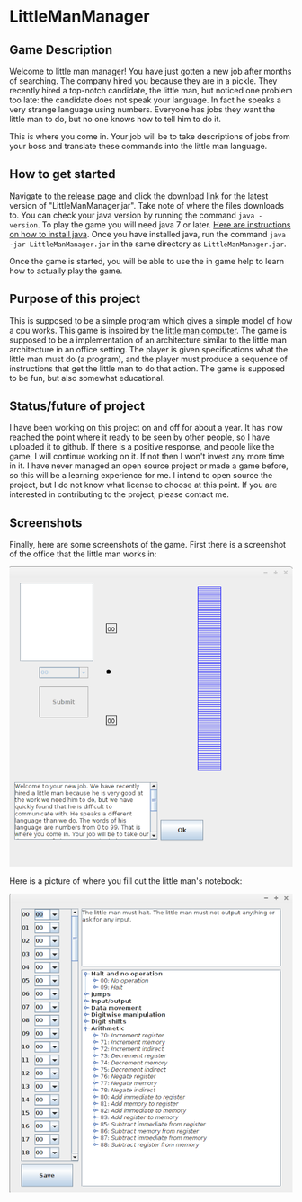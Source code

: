 LittleManManager
================

Game Description
-----------

Welcome to little man manager! You have just gotten a new job after months of searching. The company hired you because they are in a pickle. They recently hired a top-notch candidate, the little man, but noticed one problem too late: the candidate does not speak your language. In fact he speaks a very strange language using numbers. Everyone has jobs they want the little man to do, but no one knows how to tell him to do it.

This is where you come in. Your job will be to take descriptions of jobs from your boss and translate these commands into the little man language.

How to get started
----
Navigate to [the release page](https://github.com/BrianMoths/LittleManManager/releases/) and click the download link for the latest version of "LittleManManager.jar". Take note of where the files downloads to. You can check your java version by running the command `java -version`. To play the game you will need java 7 or later. [Here are instructions on how to install java](http://www.java.com/en/download/help/download_options.xml). Once you have installed java, run the command `java -jar LittleManManager.jar` in the same directory as `LittleManManager.jar`.

Once the game is started, you will be able to use the in game help to learn how to actually play the game.

Purpose of this project
------
This is supposed to be a simple program which gives a simple model of how a cpu works. This game is inspired by the [little man computer](http://en.wikipedia.org/wiki/Little_man_computer). The game is supposed to be a implementation of an architecture similar to the little man architecture in an office setting. The player is given specifications what the little man must do (a program), and the player must produce a sequence of instructions that get the little man to do that action. The game is supposed to be fun, but also somewhat educational.

Status/future of project
-----
I have been working on this project on and off for about a year. It has now reached the point where it ready to be seen by other people, so I have uploaded it to github. If there is a positive response, and people like the game, I will continue working on it. If not then I won't invest any more time in it. I have never managed an open source project or made a game before, so this will be a learning experience for me. I intend to open source the project, but I do not know what license to choose at this point. If you are interested in contributing to the project, please contact me.

Screenshots
-----
Finally, here are some screenshots of the game. First there is a screenshot of the office that the little man works in: 

![Office Picture](/screenshots/littleManGameOffice.png)

Here is a picture of where you fill out the little man's notebook: 

![Notebook editor Picture](/screenshots/littleManGameNotebookEditor.png)
